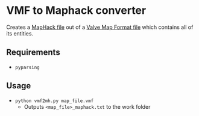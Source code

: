 # VMF to Maphack converter

Creates a [MapHack file](https://developer.valvesoftware.com/wiki/Maphack_Fundamentals) out of a [Valve Map Format file](https://developer.valvesoftware.com/wiki/Valve_Map_Format) which contains all of its entities.

## Requirements
  - `pyparsing`

## Usage
  - `python vmf2mh.py map_file.vmf`
    - Outputs `<map_file>_maphack.txt` to the work folder 
